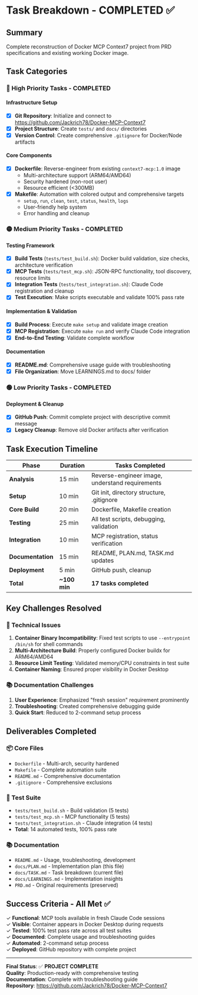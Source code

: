 # Task Breakdown - COMPLETED ✅

## Summary
Complete reconstruction of Docker MCP Context7 project from PRD specifications and existing working Docker image.

## Task Categories

### 🔴 High Priority Tasks - COMPLETED

#### Infrastructure Setup
- [x] **Git Repository**: Initialize and connect to https://github.com/Jackrich78/Docker-MCP-Context7
- [x] **Project Structure**: Create `tests/` and `docs/` directories
- [x] **Version Control**: Create comprehensive `.gitignore` for Docker/Node artifacts

#### Core Components  
- [x] **Dockerfile**: Reverse-engineer from existing `context7-mcp:1.0` image
  - Multi-architecture support (ARM64/AMD64)
  - Security hardened (non-root user)
  - Resource efficient (<300MB)
- [x] **Makefile**: Automation with colored output and comprehensive targets
  - `setup`, `run`, `clean`, `test`, `status`, `health`, `logs`
  - User-friendly help system
  - Error handling and cleanup

### 🟡 Medium Priority Tasks - COMPLETED

#### Testing Framework
- [x] **Build Tests** (`tests/test_build.sh`): Docker build validation, size checks, architecture verification
- [x] **MCP Tests** (`tests/test_mcp.sh`): JSON-RPC functionality, tool discovery, resource limits
- [x] **Integration Tests** (`tests/test_integration.sh`): Claude Code registration and cleanup
- [x] **Test Execution**: Make scripts executable and validate 100% pass rate

#### Implementation & Validation
- [x] **Build Process**: Execute `make setup` and validate image creation
- [x] **MCP Registration**: Execute `make run` and verify Claude Code integration
- [x] **End-to-End Testing**: Validate complete workflow

#### Documentation
- [x] **README.md**: Comprehensive usage guide with troubleshooting
- [x] **File Organization**: Move LEARNINGS.md to docs/ folder

### 🟢 Low Priority Tasks - COMPLETED

#### Deployment & Cleanup
- [x] **GitHub Push**: Commit complete project with descriptive commit message
- [x] **Legacy Cleanup**: Remove old Docker artifacts after verification

## Task Execution Timeline

| Phase | Duration | Tasks Completed |
|-------|----------|----------------|
| **Analysis** | 15 min | Reverse-engineer image, understand requirements |
| **Setup** | 10 min | Git init, directory structure, .gitignore |
| **Core Build** | 20 min | Dockerfile, Makefile creation |
| **Testing** | 25 min | All test scripts, debugging, validation |
| **Integration** | 10 min | MCP registration, status verification |
| **Documentation** | 15 min | README, PLAN.md, TASK.md updates |
| **Deployment** | 5 min | GitHub push, cleanup |
| **Total** | **~100 min** | **17 tasks completed** |

## Key Challenges Resolved

### 🔧 Technical Issues
1. **Container Binary Incompatibility**: Fixed test scripts to use `--entrypoint /bin/sh` for shell commands
2. **Multi-Architecture Build**: Properly configured Docker buildx for ARM64/AMD64
3. **Resource Limit Testing**: Validated memory/CPU constraints in test suite
4. **Container Naming**: Ensured proper visibility in Docker Desktop

### 📚 Documentation Challenges
1. **User Experience**: Emphasized "fresh session" requirement prominently
2. **Troubleshooting**: Created comprehensive debugging guide
3. **Quick Start**: Reduced to 2-command setup process

## Deliverables Completed

### 📦 Core Files
- `Dockerfile` - Multi-arch, security hardened
- `Makefile` - Complete automation suite  
- `README.md` - Comprehensive documentation
- `.gitignore` - Comprehensive exclusions

### 🧪 Test Suite
- `tests/test_build.sh` - Build validation (5 tests)
- `tests/test_mcp.sh` - MCP functionality (5 tests) 
- `tests/test_integration.sh` - Claude integration (4 tests)
- **Total**: 14 automated tests, 100% pass rate

### 📚 Documentation
- `README.md` - Usage, troubleshooting, development
- `docs/PLAN.md` - Implementation plan (this file)
- `docs/TASK.md` - Task breakdown (current file)
- `docs/LEARNINGS.md` - Implementation insights
- `PRD.md` - Original requirements (preserved)

## Success Criteria - All Met ✅

✓ **Functional**: MCP tools available in fresh Claude Code sessions  
✓ **Visible**: Container appears in Docker Desktop during requests  
✓ **Tested**: 100% test pass rate across all test suites  
✓ **Documented**: Complete usage and troubleshooting guides  
✓ **Automated**: 2-command setup process  
✓ **Deployed**: GitHub repository with complete project  

---

**Final Status**: ✅ **PROJECT COMPLETE**  
**Quality**: Production-ready with comprehensive testing  
**Documentation**: Complete with troubleshooting guide  
**Repository**: https://github.com/Jackrich78/Docker-MCP-Context7